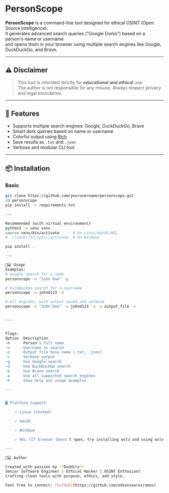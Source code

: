 # PersonScope

**PersonScope** is a command-line tool designed for ethical OSINT (Open Source Intelligence).  
It generates advanced search queries ("Google Dorks") based on a person's name or username  
and opens them in your browser using multiple search engines like Google, DuckDuckGo, and Brave.

---

## ⚠️ Disclaimer

> This tool is intended strictly for **educational and ethical** use.  
> The author is not responsible for any misuse. Always respect privacy and legal boundaries.

---

## 🚀 Features

- Supports multiple search engines: Google, DuckDuckGo, Brave
- Smart dork queries based on name or username
- Colorful output using [Rich](https://github.com/Textualize/rich)
- Save results as `.txt` and `.json`
- Verbose and modular CLI tool

---

## 📦 Installation

### Basic

```bash
git clone https://github.com/yourusername/personscope.git
cd personscope
pip install -r requirements.txt

---

Recommended (with virtual environment)
python3 -m venv venv
source venv/bin/activate      # On Linux/macOS/WSL
# .\\venv\\Scripts\\activate  # On Windows

pip install .

---

🧑💻 Usage
Examples:
# Google search for a name
personscope -n "John Doe" -g

# DuckDuckGo search for a username
personscope -u johnd123 -d

# All engines, with output saved and verbose
personscope -n "John Doe" -u johnd123 -a -o output_file -v


---


Flags:
Option	Description
-n	    Person's full name
-u	    Username to search
-o	    Output file base name (.txt, .json)
-v	    Verbose output
-g	    Use Google search
-d	    Use DuckDuckGo search
-b	    Use Brave search
-a	    Use all supported search engines
-h	    Show help and usage examples

---


🖥️ Platform Support

    ✅ Linux (tested)

    ✅ macOS

    ✅ Windows

    ✅ WSL (If browser doesn't open, try installing wslu and using wslview)

---

👨💻 Author

Created with passion by **Dudditz**  
Senior Software Engineer | Ethical Hacker | OSINT Enthusiast  
Crafting clean tools with purpose, ethics, and style.

Feel free to connect: [GitHub](https://github.com/edsonsoaresramos)
